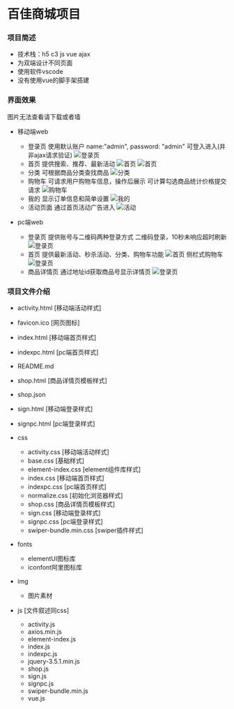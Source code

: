 # 百佳商城项目

### 项目简述

+ 技术栈：h5 c3 js vue ajax
+ 为双端设计不同页面
+ 使用软件vscode
+ 没有使用vue的脚手架搭建

### 界面效果

图片无法查看请下载或者墙
+ 移动端web
    - 登录页
        使用默认账户
        name:"admin", password: "admin" 
        可登入进入(并非ajax请求验证)
        ![登录页](sign.png)
    - 首页
        提供搜索、推荐、最新活动
        ![首页](readme/index1.png) ![首页](readme/index2.png)
    - 分类
        可根据商品分类查找商品
        ![分类](readme/class.png)
    - 购物车
        可请求用户购物车信息，操作后展示
        可计算勾选商品统计价格提交请求
        ![购物车](readme/car.png)
    - 我的
        显示订单信息和简单设置
        ![我的](readme/me.png)
    - 活动页面
        通过首页活动广告进入
        ![活动](readme/active.png)

+ pc端web
    - 登录页
        提供账号与二维码两种登录方式
        二维码登录，10秒未响应超时刷新
        ![登录页](readme/signpc.png)
    - 首页
        提供最新活动、秒杀活动、分类、购物车功能
        ![首页](readme/indexpc.png)
        侧栏式购物车
        ![登录页](readme/carpc.png)
    - 商品详情页
        通过地址id获取商品号显示详情页
        ![登录页](readme/shop.png)

### 项目文件介绍

+ activity.html [移动端活动样式]
+ favicon.ico [网页图标]
+ index.html [移动端首页样式]
+ indexpc.html [pc端首页样式]
+ README.md
+ shop.html [商品详情页模板样式]
+ shop.json
+ sign.html [移动端登录样式]
+ signpc.html [pc端登录样式]

+ css
    - activity.css [移动端活动样式]
    - base.css [基础样式]
    - element-index.css [element组件库样式]
    - index.css [移动端首页样式]
    - indexpc.css [pc端首页样式]
    - normalize.css [初始化浏览器样式]
    - shop.css [商品详情页模板样式]
    - sign.css [移动端登录样式]
    - signpc.css [pc端登录样式]
    - swiper-bundle.min.css [swiper插件样式]

+ fonts
    - elementUI图标库
    - iconfont阿里图标库

+ img
    - 图片素材

+ js [文件叙述同css]
    - activity.js
    - axios.min.js
    - element-index.js
    - index.js
    - indexpc.js
    - jquery-3.5.1.min.js
    - shop.js
    - sign.js
    - signpc.js
    - swiper-bundle.min.js
    - vue.js
